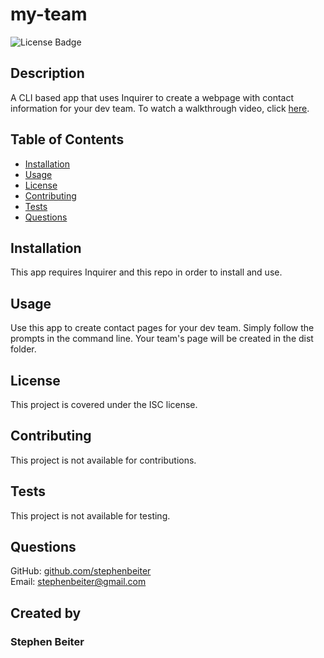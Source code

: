 # my-team
![License Badge](https://img.shields.io/badge/license-ISC-green)
## Description
A CLI based app that uses Inquirer to create a webpage with contact information for your dev team. To watch a walkthrough video, click [here](https://drive.google.com/file/d/1T8EFCIlH6EiXEuAq2wk8DzHSBKJRmbl_/view).
## Table of Contents
* [Installation](#Installation)
* [Usage](#Usage)
* [License](#License)
* [Contributing](#Contributing)
* [Tests](#Tests)
* [Questions](#Questions)
## Installation
This app requires Inquirer and this repo in order to install and use.
## Usage
Use this app to create contact pages for your dev team. Simply follow the prompts in the command line.  Your team's page will be created in the dist folder.
## License
This project is covered under the ISC license.
## Contributing
This project is not available for contributions.
## Tests
This project is not available for testing.
## Questions
GitHub: [github.com/stephenbeiter](http://github.com/stephenbeiter)  
Email: [stephenbeiter@gmail.com](mailto:stephenbeiter@gmail.com)
## Created by
### Stephen Beiter
